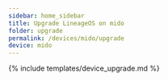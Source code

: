 ```yaml
---
sidebar: home_sidebar
title: Upgrade LineageOS on mido
folder: upgrade
permalink: /devices/mido/upgrade
device: mido
---
```

{% include templates/device_upgrade.md %}
